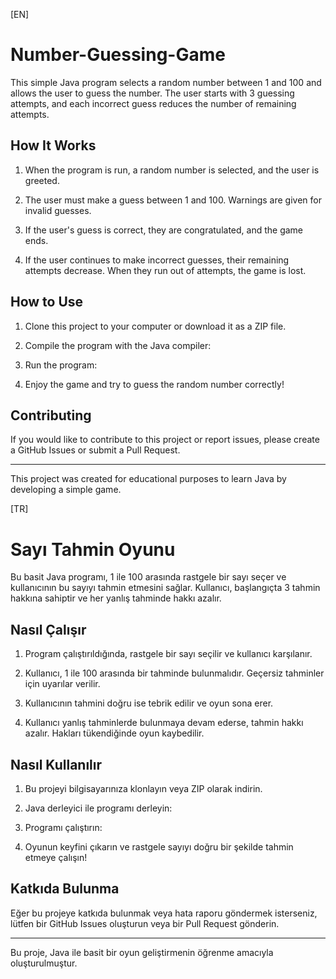 [EN]
# Number-Guessing-Game

This simple Java program selects a random number between 1 and 100 and allows the user to guess the number. The user starts with 3 guessing attempts, and each incorrect guess reduces the number of remaining attempts.

## How It Works

1. When the program is run, a random number is selected, and the user is greeted.

2. The user must make a guess between 1 and 100. Warnings are given for invalid guesses.

3. If the user's guess is correct, they are congratulated, and the game ends.

4. If the user continues to make incorrect guesses, their remaining attempts decrease. When they run out of attempts, the game is lost.

## How to Use

1. Clone this project to your computer or download it as a ZIP file.

2. Compile the program with the Java compiler:

3. Run the program:

4. Enjoy the game and try to guess the random number correctly!

## Contributing

If you would like to contribute to this project or report issues, please create a GitHub Issues or submit a Pull Request.

---

This project was created for educational purposes to learn Java by developing a simple game.





[TR]
# Sayı Tahmin Oyunu

Bu basit Java programı, 1 ile 100 arasında rastgele bir sayı seçer ve kullanıcının bu sayıyı tahmin etmesini sağlar. Kullanıcı, başlangıçta 3 tahmin hakkına sahiptir ve her yanlış tahminde hakkı azalır.

## Nasıl Çalışır

1. Program çalıştırıldığında, rastgele bir sayı seçilir ve kullanıcı karşılanır.

2. Kullanıcı, 1 ile 100 arasında bir tahminde bulunmalıdır. Geçersiz tahminler için uyarılar verilir.

3. Kullanıcının tahmini doğru ise tebrik edilir ve oyun sona erer.

4. Kullanıcı yanlış tahminlerde bulunmaya devam ederse, tahmin hakkı azalır. Hakları tükendiğinde oyun kaybedilir.

## Nasıl Kullanılır

1. Bu projeyi bilgisayarınıza klonlayın veya ZIP olarak indirin.

2. Java derleyici ile programı derleyin:


3. Programı çalıştırın:


4. Oyunun keyfini çıkarın ve rastgele sayıyı doğru bir şekilde tahmin etmeye çalışın!

## Katkıda Bulunma

Eğer bu projeye katkıda bulunmak veya hata raporu göndermek isterseniz, lütfen bir GitHub Issues oluşturun veya bir Pull Request gönderin.

---

Bu proje, Java ile basit bir oyun geliştirmenin öğrenme amacıyla oluşturulmuştur.
